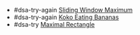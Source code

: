 - #dsa-try-again [Sliding Window Maximum](https://leetcode.com/problems/sliding-window-maximum/)
- #dsa-try-again [Koko Eating Bananas](https://leetcode.com/problems/koko-eating-bananas/)
- #dsa-try [Maximal Rectangle](https://leetcode.com/problems/maximal-rectangle)